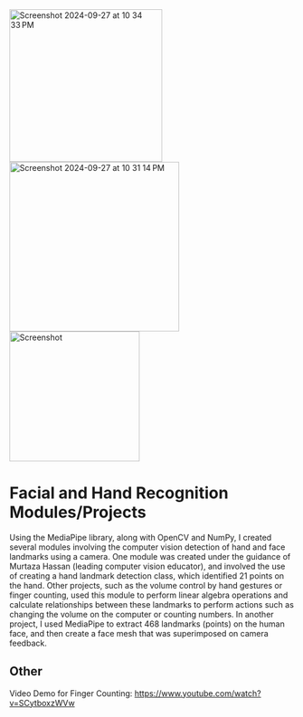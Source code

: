 <img width="270" alt="Screenshot 2024-09-27 at 10 34 33 PM" src="https://github.com/user-attachments/assets/851743ff-7643-4553-a947-ee2888ca2b8d">
<img width="300" alt="Screenshot 2024-09-27 at 10 31 14 PM" src="https://github.com/user-attachments/assets/6e849894-80c4-45a6-a81f-9d74b36ed92a">
<img width="230" alt="Screenshot" src="https://github.com/user-attachments/assets/c1cf021f-1d60-4501-a9ec-6c4a222ed334">

# Facial and Hand Recognition Modules/Projects
Using the MediaPipe library, along with OpenCV and NumPy, I created several modules involving the computer vision detection of hand and face landmarks using a camera. One module was created under the guidance of Murtaza Hassan (leading computer vision educator), and involved the use of creating a hand landmark detection class, which identified 21 points on the hand. Other projects, such as the volume control by hand gestures or finger counting, used this module to perform linear algebra operations and calculate relationships between these landmarks to perform actions such as changing the volume on the computer or counting numbers. In another project, I used MediaPipe to extract 468 landmarks (points) on the human face, and then create a face mesh that was superimposed on camera feedback. 

## Other
Video Demo for Finger Counting: https://www.youtube.com/watch?v=SCytboxzWVw
